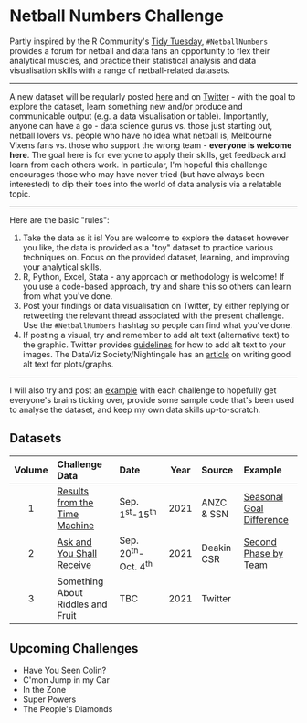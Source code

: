 # Netball Numbers Challenge

Partly inspired by the R Community's [Tidy Tuesday](https://github.com/rfordatascience/tidytuesday), `#NetballNumbers` provides a forum for netball and data fans an opportunity to flex their analytical muscles, and practice their statistical analysis and data visualisation skills with a range of netball-related datasets. 

***

A new dataset will be regularly posted [here](https://github.com/aaronsfox/netball-numbers-challenge/tree/master/datasets/) and on [Twitter](https://twitter.com/aaron_s_fox) - with the goal to explore the dataset, learn something new and/or produce and communicable output (e.g. a data visualisation or table). Importantly, anyone can have a go - data science gurus vs. those just starting out, netball lovers vs. people who have no idea what netball is, Melbourne Vixens fans vs. those who support the wrong team - **everyone is welcome here**. The goal here is for everyone to apply their skills, get feedback and learn from each others work. In particular, I'm hopeful this challenge encourages those who may have never tried (but have always been interested) to dip their toes into the world of data analysis via a relatable topic.

***

Here are the basic "rules":

1. Take the data as it is! You are welcome to explore the dataset however you like, the data is provided as a "toy" dataset to practice various techniques on. Focus on the provided dataset, learning, and improving your analytical skills.
2. R, Python, Excel, Stata - any approach or methodology is welcome! If you use a code-based approach, try and share this so others can learn from what you've done.
3. Post your findings or data visualisation on Twitter, by either replying or retweeting the relevant thread associated with the present challenge. Use the `#NetballNumbers` hashtag so people can find what you've done.
4. If posting a visual, try and remember to add alt text (alternative text) to the graphic. Twitter provides [guidelines](https://help.twitter.com/en/using-twitter/picture-descriptions) for how to add alt text to your images. The DataViz Society/Nightingale has an [article](https://medium.com/nightingale/writing-alt-text-for-data-visualization-2a218ef43f81) on writing good alt text for plots/graphs.

***

I will also try and post an [example](https://github.com/aaronsfox/netball-numbers-challenge/tree/master/examples/) with each challenge to hopefully get everyone's brains ticking over, provide some sample code that's been used to analyse the dataset, and keep my own data skills up-to-scratch.

## Datasets

| Volume | Challenge Data | Date | Year | Source | Example |
| :---: | :--- | :--- | :---: | :--- | :---|
| 1 | [Results from the Time Machine](datasets/vol1) | Sep. 1<sup>st</sup>-15<sup>th</sup> | 2021 | ANZC & SSN | [Seasonal Goal Difference](examples/vol1) |
| 2 | [Ask and You Shall Receive](datasets/vol2) | Sep. 20<sup>th</sup>-Oct. 4<sup>th</sup> | 2021 | Deakin CSR | [Second Phase by Team](examples/vol2) |
| 3 | Something About Riddles and Fruit | TBC | 2021 | Twitter |   |


## Upcoming Challenges

- Have You Seen Colin?
- C'mon Jump in my Car
- In the Zone
- Super Powers
- The People's Diamonds